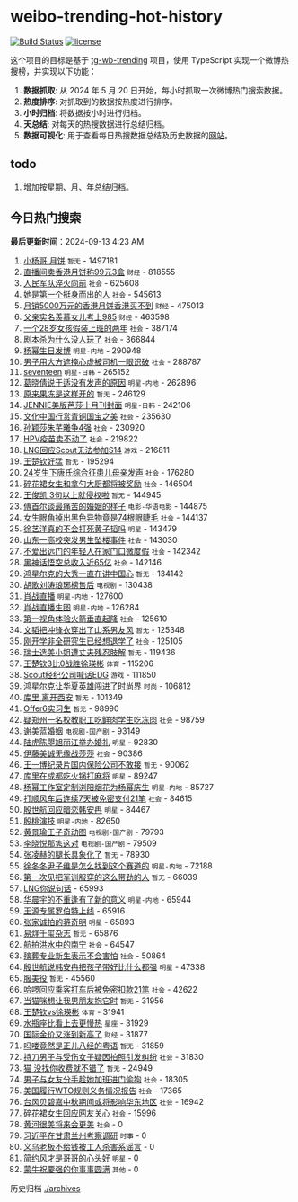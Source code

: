 # weibo-trending-hot-history

[![Build Status](https://github.com/lxw15337674/weibo-trending-hot-history/actions/workflows/nodejs.yml/badge.svg)](https://github.com/lxw15337674/weibo-trending-hot-history/actions)
[![license](https://img.shields.io/github/license/lxw15337674/weibo-trending-hot-history)](https://github.com/lxw15337674/weibo-trending-hot-history/blob/master/LICENSE)


这个项目的目标是基于 [tg-wb-trending](https://github.com/xiadd/tg-wb-trending) 项目，使用 TypeScript 实现一个微博热搜榜，并实现以下功能：

1. **数据抓取**: 从 2024 年 5 月 20 日开始，每小时抓取一次微博热门搜索数据。
2. **热度排序**: 对抓取到的数据按热度进行排序。
3. **小时归档**: 将数据按小时进行归档。
4. **天总结**: 对每天的热搜数据进行总结归档。
5. **数据可视化**: 用于查看每日热搜数据总结及历史数据的[网站](https://weibo-trending-hot-history.vercel.app/)。

## todo

1. 增加按星期、月、年总结归档。



## 今日热门搜索












































































































































































































































































































































































































































































































































































































































































































































































































































































































































































































































































































































































































































































































































































































































































































































































































































































































































































































































































































































































































































































































































































































































































































































































































































































































































































































































































































<!-- BEGIN -->

**最后更新时间**：2024-09-13 4:23 AM
1. [小杨哥 月饼](https://m.weibo.cn/search?containerid=100103type%3D1%26t%3D10%26q%3D%E5%B0%8F%E6%9D%A8%E5%93%A5+%E6%9C%88%E9%A5%BC&stream_entry_id=31&isnewpage=1&extparam=seat%3D1%26filter_type%3Drealtimehot%26c_type%3D31%26q%3D%25E5%25B0%258F%25E6%259D%25A8%25E5%2593%25A5%2520%25E6%259C%2588%25E9%25A5%25BC%26cate%3D5001%26lcate%3D5001%26stream_entry_id%3D31%26flag%3D1%26realpos%3D1%26band_rank%3D1%26pos%3D0%26dgr%3D0%26display_time%3D1726158534%26pre_seqid%3D17261585348330123597506) `暂无` - 1497181
2. [直播间卖香港月饼称99元3盒](https://m.weibo.cn/search?containerid=100103type%3D1%26t%3D10%26q%3D%23%E7%9B%B4%E6%92%AD%E9%97%B4%E5%8D%96%E9%A6%99%E6%B8%AF%E6%9C%88%E9%A5%BC%E7%A7%B099%E5%85%833%E7%9B%92%23&stream_entry_id=31&isnewpage=1&extparam=seat%3D1%26filter_type%3Drealtimehot%26c_type%3D31%26q%3D%2523%25E7%259B%25B4%25E6%2592%25AD%25E9%2597%25B4%25E5%258D%2596%25E9%25A6%2599%25E6%25B8%25AF%25E6%259C%2588%25E9%25A5%25BC%25E7%25A7%25B099%25E5%2585%25833%25E7%259B%2592%2523%26cate%3D5001%26lcate%3D5001%26stream_entry_id%3D31%26flag%3D2%26realpos%3D2%26band_rank%3D2%26pos%3D1%26dgr%3D0%26display_time%3D1726158534%26pre_seqid%3D17261585348330123597506) `财经` - 818555
3. [人民军队淬火向前](https://m.weibo.cn/search?containerid=100103type%3D1%26t%3D10%26q%3D%23%E4%BA%BA%E6%B0%91%E5%86%9B%E9%98%9F%E6%B7%AC%E7%81%AB%E5%90%91%E5%89%8D%23&stream_entry_id=31&isnewpage=1&extparam=seat%3D1%26filter_type%3Drealtimehot%26c_type%3D31%26q%3D%2523%25E4%25BA%25BA%25E6%25B0%2591%25E5%2586%259B%25E9%2598%259F%25E6%25B7%25AC%25E7%2581%25AB%25E5%2590%2591%25E5%2589%258D%2523%26cate%3D5001%26lcate%3D5001%26stream_entry_id%3D31%26flag%3D0%26realpos%3D3%26band_rank%3D3%26pos%3D2%26dgr%3D0%26display_time%3D1726158534%26pre_seqid%3D17261585348330123597506) `社会` - 625608
4. [她是第一个挺身而出的人](https://m.weibo.cn/search?containerid=100103type%3D1%26t%3D10%26q%3D%23%E5%A5%B9%E6%98%AF%E7%AC%AC%E4%B8%80%E4%B8%AA%E6%8C%BA%E8%BA%AB%E8%80%8C%E5%87%BA%E7%9A%84%E4%BA%BA%23&stream_entry_id=31&isnewpage=1&extparam=seat%3D1%26filter_type%3Drealtimehot%26c_type%3D31%26q%3D%2523%25E5%25A5%25B9%25E6%2598%25AF%25E7%25AC%25AC%25E4%25B8%2580%25E4%25B8%25AA%25E6%258C%25BA%25E8%25BA%25AB%25E8%2580%258C%25E5%2587%25BA%25E7%259A%2584%25E4%25BA%25BA%2523%26cate%3D5001%26lcate%3D5001%26stream_entry_id%3D31%26flag%3D32768%26realpos%3D4%26band_rank%3D4%26pos%3D3%26dgr%3D0%26display_time%3D1726158534%26pre_seqid%3D17261585348330123597506) `社会` - 545613
5. [月销5000万元的香港月饼香港买不到](https://m.weibo.cn/search?containerid=100103type%3D1%26t%3D10%26q%3D%23%E6%9C%88%E9%94%805000%E4%B8%87%E5%85%83%E7%9A%84%E9%A6%99%E6%B8%AF%E6%9C%88%E9%A5%BC%E9%A6%99%E6%B8%AF%E4%B9%B0%E4%B8%8D%E5%88%B0%23&stream_entry_id=31&isnewpage=1&extparam=seat%3D1%26filter_type%3Drealtimehot%26c_type%3D31%26q%3D%2523%25E6%259C%2588%25E9%2594%25805000%25E4%25B8%2587%25E5%2585%2583%25E7%259A%2584%25E9%25A6%2599%25E6%25B8%25AF%25E6%259C%2588%25E9%25A5%25BC%25E9%25A6%2599%25E6%25B8%25AF%25E4%25B9%25B0%25E4%25B8%258D%25E5%2588%25B0%2523%26cate%3D5001%26lcate%3D5001%26stream_entry_id%3D31%26flag%3D0%26realpos%3D5%26band_rank%3D5%26pos%3D4%26dgr%3D0%26display_time%3D1726158534%26pre_seqid%3D17261585348330123597506) `财经` - 475013
6. [父亲实名羡慕女儿考上985](https://m.weibo.cn/search?containerid=100103type%3D1%26t%3D10%26q%3D%23%E7%88%B6%E4%BA%B2%E5%AE%9E%E5%90%8D%E7%BE%A1%E6%85%95%E5%A5%B3%E5%84%BF%E8%80%83%E4%B8%8A985%23&stream_entry_id=31&isnewpage=1&extparam=seat%3D1%26filter_type%3Drealtimehot%26c_type%3D31%26q%3D%2523%25E7%2588%25B6%25E4%25BA%25B2%25E5%25AE%259E%25E5%2590%258D%25E7%25BE%25A1%25E6%2585%2595%25E5%25A5%25B3%25E5%2584%25BF%25E8%2580%2583%25E4%25B8%258A985%2523%26cate%3D5001%26lcate%3D5001%26stream_entry_id%3D31%26flag%3D1%26realpos%3D6%26band_rank%3D6%26pos%3D5%26dgr%3D0%26display_time%3D1726158534%26pre_seqid%3D17261585348330123597506) `财经` - 463598
7. [一个28岁女孩假装上班的两年](https://m.weibo.cn/search?containerid=100103type%3D1%26t%3D10%26q%3D%23%E4%B8%80%E4%B8%AA28%E5%B2%81%E5%A5%B3%E5%AD%A9%E5%81%87%E8%A3%85%E4%B8%8A%E7%8F%AD%E7%9A%84%E4%B8%A4%E5%B9%B4%23&stream_entry_id=31&isnewpage=1&extparam=seat%3D1%26filter_type%3Drealtimehot%26c_type%3D31%26q%3D%2523%25E4%25B8%2580%25E4%25B8%25AA28%25E5%25B2%2581%25E5%25A5%25B3%25E5%25AD%25A9%25E5%2581%2587%25E8%25A3%2585%25E4%25B8%258A%25E7%258F%25AD%25E7%259A%2584%25E4%25B8%25A4%25E5%25B9%25B4%2523%26cate%3D5001%26lcate%3D5001%26stream_entry_id%3D31%26flag%3D0%26realpos%3D7%26band_rank%3D7%26pos%3D6%26dgr%3D0%26display_time%3D1726158534%26pre_seqid%3D17261585348330123597506) `社会` - 387174
8. [剧本杀为什么没人玩了](https://m.weibo.cn/search?containerid=100103type%3D1%26t%3D10%26q%3D%23%E5%89%A7%E6%9C%AC%E6%9D%80%E4%B8%BA%E4%BB%80%E4%B9%88%E6%B2%A1%E4%BA%BA%E7%8E%A9%E4%BA%86%23&stream_entry_id=31&isnewpage=1&extparam=seat%3D1%26filter_type%3Drealtimehot%26c_type%3D31%26q%3D%2523%25E5%2589%25A7%25E6%259C%25AC%25E6%259D%2580%25E4%25B8%25BA%25E4%25BB%2580%25E4%25B9%2588%25E6%25B2%25A1%25E4%25BA%25BA%25E7%258E%25A9%25E4%25BA%2586%2523%26cate%3D5001%26lcate%3D5001%26stream_entry_id%3D31%26flag%3D0%26realpos%3D8%26band_rank%3D8%26pos%3D7%26dgr%3D0%26display_time%3D1726158534%26pre_seqid%3D17261585348330123597506) `社会` - 366844
9. [杨幂生日发博](https://m.weibo.cn/search?containerid=100103type%3D1%26t%3D10%26q%3D%23%E6%9D%A8%E5%B9%82%E7%94%9F%E6%97%A5%E5%8F%91%E5%8D%9A%23&stream_entry_id=31&isnewpage=1&extparam=seat%3D1%26filter_type%3Drealtimehot%26c_type%3D31%26q%3D%2523%25E6%259D%25A8%25E5%25B9%2582%25E7%2594%259F%25E6%2597%25A5%25E5%258F%2591%25E5%258D%259A%2523%26cate%3D5001%26lcate%3D5001%26stream_entry_id%3D31%26flag%3D0%26realpos%3D9%26band_rank%3D9%26pos%3D8%26dgr%3D0%26display_time%3D1726158534%26pre_seqid%3D17261585348330123597506) `明星-内地` - 290948
10. [男子用大方遮掩心虚被司机一眼识破](https://m.weibo.cn/search?containerid=100103type%3D1%26t%3D10%26q%3D%23%E7%94%B7%E5%AD%90%E7%94%A8%E5%A4%A7%E6%96%B9%E9%81%AE%E6%8E%A9%E5%BF%83%E8%99%9A%E8%A2%AB%E5%8F%B8%E6%9C%BA%E4%B8%80%E7%9C%BC%E8%AF%86%E7%A0%B4%23&stream_entry_id=31&isnewpage=1&extparam=seat%3D1%26cate%3D5001%26band_rank%3D2%26stream_entry_id%3D31%26lcate%3D5001%26realpos%3D2%26pos%3D1%26q%3D%2523%25E7%2594%25B7%25E5%25AD%2590%25E7%2594%25A8%25E5%25A4%25A7%25E6%2596%25B9%25E9%2581%25AE%25E6%258E%25A9%25E5%25BF%2583%25E8%2599%259A%25E8%25A2%25AB%25E5%258F%25B8%25E6%259C%25BA%25E4%25B8%2580%25E7%259C%25BC%25E8%25AF%2586%25E7%25A0%25B4%2523%26filter_type%3Drealtimehot%26dgr%3D0%26flag%3D1%26c_type%3D31%26display_time%3D1726161617%26pre_seqid%3D172616161755391236224157) `社会` - 288787
11. [seventeen](https://m.weibo.cn/search?containerid=100103type%3D1%26t%3D10%26q%3Dseventeen&stream_entry_id=31&isnewpage=1&extparam=seat%3D1%26filter_type%3Drealtimehot%26c_type%3D31%26q%3Dseventeen%26cate%3D5001%26lcate%3D5001%26stream_entry_id%3D31%26flag%3D1%26realpos%3D10%26band_rank%3D10%26pos%3D9%26dgr%3D0%26display_time%3D1726158534%26pre_seqid%3D17261585348330123597506) `明星-日韩` - 265152
12. [葛晓倩说于适没有发声的原因](https://m.weibo.cn/search?containerid=100103type%3D1%26t%3D10%26q%3D%23%E8%91%9B%E6%99%93%E5%80%A9%E8%AF%B4%E4%BA%8E%E9%80%82%E6%B2%A1%E6%9C%89%E5%8F%91%E5%A3%B0%E7%9A%84%E5%8E%9F%E5%9B%A0%23&stream_entry_id=31&isnewpage=1&extparam=seat%3D1%26filter_type%3Drealtimehot%26c_type%3D31%26q%3D%2523%25E8%2591%259B%25E6%2599%2593%25E5%2580%25A9%25E8%25AF%25B4%25E4%25BA%258E%25E9%2580%2582%25E6%25B2%25A1%25E6%259C%2589%25E5%258F%2591%25E5%25A3%25B0%25E7%259A%2584%25E5%258E%259F%25E5%259B%25A0%2523%26cate%3D5001%26lcate%3D5001%26stream_entry_id%3D31%26flag%3D0%26realpos%3D11%26band_rank%3D11%26pos%3D10%26dgr%3D0%26display_time%3D1726158534%26pre_seqid%3D17261585348330123597506) `明星-内地` - 262896
13. [原来果冻是这样开的](https://m.weibo.cn/search?containerid=100103type%3D1%26t%3D10%26q%3D%E5%8E%9F%E6%9D%A5%E6%9E%9C%E5%86%BB%E6%98%AF%E8%BF%99%E6%A0%B7%E5%BC%80%E7%9A%84&stream_entry_id=31&isnewpage=1&extparam=seat%3D1%26filter_type%3Drealtimehot%26c_type%3D31%26q%3D%25E5%258E%259F%25E6%259D%25A5%25E6%259E%259C%25E5%2586%25BB%25E6%2598%25AF%25E8%25BF%2599%25E6%25A0%25B7%25E5%25BC%2580%25E7%259A%2584%26cate%3D5001%26lcate%3D5001%26stream_entry_id%3D31%26flag%3D1%26realpos%3D12%26band_rank%3D12%26pos%3D11%26dgr%3D0%26display_time%3D1726158534%26pre_seqid%3D17261585348330123597506) `暂无` - 246129
14. [JENNIE美版芭莎十月刊封面](https://m.weibo.cn/search?containerid=100103type%3D1%26t%3D10%26q%3D%23JENNIE%E7%BE%8E%E7%89%88%E8%8A%AD%E8%8E%8E%E5%8D%81%E6%9C%88%E5%88%8A%E5%B0%81%E9%9D%A2%23&stream_entry_id=31&isnewpage=1&extparam=seat%3D1%26filter_type%3Drealtimehot%26c_type%3D31%26q%3D%2523JENNIE%25E7%25BE%258E%25E7%2589%2588%25E8%258A%25AD%25E8%258E%258E%25E5%258D%2581%25E6%259C%2588%25E5%2588%258A%25E5%25B0%2581%25E9%259D%25A2%2523%26cate%3D5001%26lcate%3D5001%26stream_entry_id%3D31%26flag%3D1%26realpos%3D13%26band_rank%3D13%26pos%3D12%26dgr%3D0%26display_time%3D1726158534%26pre_seqid%3D17261585348330123597506) `明星-日韩` - 242106
15. [文化中国行赏青铜国宝之美](https://m.weibo.cn/search?containerid=100103type%3D1%26t%3D10%26q%3D%23%E6%96%87%E5%8C%96%E4%B8%AD%E5%9B%BD%E8%A1%8C%E8%B5%8F%E9%9D%92%E9%93%9C%E5%9B%BD%E5%AE%9D%E4%B9%8B%E7%BE%8E%23&stream_entry_id=31&isnewpage=1&extparam=seat%3D1%26cate%3D5001%26band_rank%3D3%26stream_entry_id%3D31%26lcate%3D5001%26realpos%3D3%26pos%3D2%26q%3D%2523%25E6%2596%2587%25E5%258C%2596%25E4%25B8%25AD%25E5%259B%25BD%25E8%25A1%258C%25E8%25B5%258F%25E9%259D%2592%25E9%2593%259C%25E5%259B%25BD%25E5%25AE%259D%25E4%25B9%258B%25E7%25BE%258E%2523%26filter_type%3Drealtimehot%26dgr%3D0%26flag%3D0%26c_type%3D31%26display_time%3D1726161617%26pre_seqid%3D172616161755391236224157) `社会` - 235630
16. [孙颖莎朱芊曦争4强](https://m.weibo.cn/search?containerid=100103type%3D1%26t%3D10%26q%3D%23%E5%AD%99%E9%A2%96%E8%8E%8E%E6%9C%B1%E8%8A%8A%E6%9B%A6%E4%BA%894%E5%BC%BA%23&stream_entry_id=31&isnewpage=1&extparam=seat%3D1%26filter_type%3Drealtimehot%26c_type%3D31%26q%3D%2523%25E5%25AD%2599%25E9%25A2%2596%25E8%258E%258E%25E6%259C%25B1%25E8%258A%258A%25E6%259B%25A6%25E4%25BA%25894%25E5%25BC%25BA%2523%26cate%3D5001%26lcate%3D5001%26stream_entry_id%3D31%26flag%3D32768%26realpos%3D14%26band_rank%3D14%26pos%3D13%26dgr%3D0%26display_time%3D1726158534%26pre_seqid%3D17261585348330123597506) `社会` - 230920
17. [HPV疫苗卖不动了](https://m.weibo.cn/search?containerid=100103type%3D1%26t%3D10%26q%3D%23HPV%E7%96%AB%E8%8B%97%E5%8D%96%E4%B8%8D%E5%8A%A8%E4%BA%86%23&stream_entry_id=31&isnewpage=1&extparam=seat%3D1%26filter_type%3Drealtimehot%26c_type%3D31%26q%3D%2523HPV%25E7%2596%25AB%25E8%258B%2597%25E5%258D%2596%25E4%25B8%258D%25E5%258A%25A8%25E4%25BA%2586%2523%26cate%3D5001%26lcate%3D5001%26stream_entry_id%3D31%26flag%3D0%26realpos%3D15%26band_rank%3D15%26pos%3D14%26dgr%3D0%26display_time%3D1726158534%26pre_seqid%3D17261585348330123597506) `社会` - 219822
18. [LNG回应Scout无法参加S14](https://m.weibo.cn/search?containerid=100103type%3D1%26t%3D10%26q%3D%23LNG%E5%9B%9E%E5%BA%94Scout%E6%97%A0%E6%B3%95%E5%8F%82%E5%8A%A0S14%23&stream_entry_id=31&isnewpage=1&extparam=seat%3D1%26filter_type%3Drealtimehot%26c_type%3D31%26q%3D%2523LNG%25E5%259B%259E%25E5%25BA%2594Scout%25E6%2597%25A0%25E6%25B3%2595%25E5%258F%2582%25E5%258A%25A0S14%2523%26cate%3D5001%26lcate%3D5001%26stream_entry_id%3D31%26flag%3D0%26realpos%3D16%26band_rank%3D16%26pos%3D15%26dgr%3D0%26display_time%3D1726158534%26pre_seqid%3D17261585348330123597506) `游戏` - 216811
19. [王楚钦好猛](https://m.weibo.cn/search?containerid=100103type%3D1%26t%3D10%26q%3D%E7%8E%8B%E6%A5%9A%E9%92%A6%E5%A5%BD%E7%8C%9B&stream_entry_id=31&isnewpage=1&extparam=seat%3D1%26filter_type%3Drealtimehot%26c_type%3D31%26q%3D%25E7%258E%258B%25E6%25A5%259A%25E9%2592%25A6%25E5%25A5%25BD%25E7%258C%259B%26cate%3D5001%26lcate%3D5001%26stream_entry_id%3D31%26flag%3D0%26realpos%3D17%26band_rank%3D17%26pos%3D16%26dgr%3D0%26display_time%3D1726158534%26pre_seqid%3D17261585348330123597506) `暂无` - 195294
20. [24岁生下唐氏综合征患儿母亲发声](https://m.weibo.cn/search?containerid=100103type%3D1%26t%3D10%26q%3D%2324%E5%B2%81%E7%94%9F%E4%B8%8B%E5%94%90%E6%B0%8F%E7%BB%BC%E5%90%88%E5%BE%81%E6%82%A3%E5%84%BF%E6%AF%8D%E4%BA%B2%E5%8F%91%E5%A3%B0%23&stream_entry_id=31&isnewpage=1&extparam=seat%3D1%26filter_type%3Drealtimehot%26c_type%3D31%26q%3D%252324%25E5%25B2%2581%25E7%2594%259F%25E4%25B8%258B%25E5%2594%2590%25E6%25B0%258F%25E7%25BB%25BC%25E5%2590%2588%25E5%25BE%2581%25E6%2582%25A3%25E5%2584%25BF%25E6%25AF%258D%25E4%25BA%25B2%25E5%258F%2591%25E5%25A3%25B0%2523%26cate%3D5001%26lcate%3D5001%26stream_entry_id%3D31%26flag%3D0%26realpos%3D18%26band_rank%3D18%26pos%3D17%26dgr%3D0%26display_time%3D1726158534%26pre_seqid%3D17261585348330123597506) `社会` - 176280
21. [碎花裙女生和拿勺大厨都将被奖励](https://m.weibo.cn/search?containerid=100103type%3D1%26t%3D10%26q%3D%23%E7%A2%8E%E8%8A%B1%E8%A3%99%E5%A5%B3%E7%94%9F%E5%92%8C%E6%8B%BF%E5%8B%BA%E5%A4%A7%E5%8E%A8%E9%83%BD%E5%B0%86%E8%A2%AB%E5%A5%96%E5%8A%B1%23&stream_entry_id=31&isnewpage=1&extparam=seat%3D1%26cate%3D5001%26band_rank%3D10%26stream_entry_id%3D31%26lcate%3D5001%26realpos%3D10%26pos%3D10%26q%3D%2523%25E7%25A2%258E%25E8%258A%25B1%25E8%25A3%2599%25E5%25A5%25B3%25E7%2594%259F%25E5%2592%258C%25E6%258B%25BF%25E5%258B%25BA%25E5%25A4%25A7%25E5%258E%25A8%25E9%2583%25BD%25E5%25B0%2586%25E8%25A2%25AB%25E5%25A5%2596%25E5%258A%25B1%2523%26filter_type%3Drealtimehot%26dgr%3D0%26flag%3D32768%26c_type%3D31%26display_time%3D1726161617%26pre_seqid%3D172616161755391236224157) `社会` - 146504
22. [王俊凯 3句以上就侵权啦](https://m.weibo.cn/search?containerid=100103type%3D1%26t%3D10%26q%3D%E7%8E%8B%E4%BF%8A%E5%87%AF+3%E5%8F%A5%E4%BB%A5%E4%B8%8A%E5%B0%B1%E4%BE%B5%E6%9D%83%E5%95%A6&stream_entry_id=31&isnewpage=1&extparam=seat%3D1%26filter_type%3Drealtimehot%26c_type%3D31%26q%3D%25E7%258E%258B%25E4%25BF%258A%25E5%2587%25AF%25203%25E5%258F%25A5%25E4%25BB%25A5%25E4%25B8%258A%25E5%25B0%25B1%25E4%25BE%25B5%25E6%259D%2583%25E5%2595%25A6%26cate%3D5001%26lcate%3D5001%26stream_entry_id%3D31%26flag%3D0%26realpos%3D19%26band_rank%3D19%26pos%3D18%26dgr%3D0%26display_time%3D1726158534%26pre_seqid%3D17261585348330123597506) `暂无` - 144945
23. [傅首尔谈最痛苦的婚姻的样子](https://m.weibo.cn/search?containerid=100103type%3D1%26t%3D10%26q%3D%E5%82%85%E9%A6%96%E5%B0%94%E8%B0%88%E6%9C%80%E7%97%9B%E8%8B%A6%E7%9A%84%E5%A9%9A%E5%A7%BB%E7%9A%84%E6%A0%B7%E5%AD%90&stream_entry_id=31&isnewpage=1&extparam=seat%3D1%26filter_type%3Drealtimehot%26c_type%3D31%26q%3D%25E5%2582%2585%25E9%25A6%2596%25E5%25B0%2594%25E8%25B0%2588%25E6%259C%2580%25E7%2597%259B%25E8%258B%25A6%25E7%259A%2584%25E5%25A9%259A%25E5%25A7%25BB%25E7%259A%2584%25E6%25A0%25B7%25E5%25AD%2590%26cate%3D5001%26lcate%3D5001%26stream_entry_id%3D31%26flag%3D0%26realpos%3D20%26band_rank%3D20%26pos%3D19%26dgr%3D0%26display_time%3D1726158534%26pre_seqid%3D17261585348330123597506) `电影-华语电影` - 144875
24. [女生眼角掉出黑色异物竟是74根眼睫毛](https://m.weibo.cn/search?containerid=100103type%3D1%26t%3D10%26q%3D%23%E5%A5%B3%E7%94%9F%E7%9C%BC%E8%A7%92%E6%8E%89%E5%87%BA%E9%BB%91%E8%89%B2%E5%BC%82%E7%89%A9%E7%AB%9F%E6%98%AF74%E6%A0%B9%E7%9C%BC%E7%9D%AB%E6%AF%9B%23&stream_entry_id=31&isnewpage=1&extparam=seat%3D1%26filter_type%3Drealtimehot%26c_type%3D31%26q%3D%2523%25E5%25A5%25B3%25E7%2594%259F%25E7%259C%25BC%25E8%25A7%2592%25E6%258E%2589%25E5%2587%25BA%25E9%25BB%2591%25E8%2589%25B2%25E5%25BC%2582%25E7%2589%25A9%25E7%25AB%259F%25E6%2598%25AF74%25E6%25A0%25B9%25E7%259C%25BC%25E7%259D%25AB%25E6%25AF%259B%2523%26cate%3D5001%26lcate%3D5001%26stream_entry_id%3D31%26flag%3D0%26realpos%3D21%26band_rank%3D21%26pos%3D20%26dgr%3D0%26display_time%3D1726158534%26pre_seqid%3D17261585348330123597506) `社会` - 144137
25. [徐艺洋真的不会打死黄子韬吗](https://m.weibo.cn/search?containerid=100103type%3D1%26t%3D10%26q%3D%23%E5%BE%90%E8%89%BA%E6%B4%8B%E7%9C%9F%E7%9A%84%E4%B8%8D%E4%BC%9A%E6%89%93%E6%AD%BB%E9%BB%84%E5%AD%90%E9%9F%AC%E5%90%97%23&stream_entry_id=31&isnewpage=1&extparam=seat%3D1%26filter_type%3Drealtimehot%26c_type%3D31%26q%3D%2523%25E5%25BE%2590%25E8%2589%25BA%25E6%25B4%258B%25E7%259C%259F%25E7%259A%2584%25E4%25B8%258D%25E4%25BC%259A%25E6%2589%2593%25E6%25AD%25BB%25E9%25BB%2584%25E5%25AD%2590%25E9%259F%25AC%25E5%2590%2597%2523%26cate%3D5001%26lcate%3D5001%26stream_entry_id%3D31%26flag%3D2%26realpos%3D22%26band_rank%3D22%26pos%3D21%26dgr%3D0%26display_time%3D1726158534%26pre_seqid%3D17261585348330123597506) `明星` - 143479
26. [山东一高校突发男生坠楼事件](https://m.weibo.cn/search?containerid=100103type%3D1%26t%3D10%26q%3D%23%E5%B1%B1%E4%B8%9C%E4%B8%80%E9%AB%98%E6%A0%A1%E7%AA%81%E5%8F%91%E7%94%B7%E7%94%9F%E5%9D%A0%E6%A5%BC%E4%BA%8B%E4%BB%B6%23&stream_entry_id=31&isnewpage=1&extparam=seat%3D1%26filter_type%3Drealtimehot%26c_type%3D31%26q%3D%2523%25E5%25B1%25B1%25E4%25B8%259C%25E4%25B8%2580%25E9%25AB%2598%25E6%25A0%25A1%25E7%25AA%2581%25E5%258F%2591%25E7%2594%25B7%25E7%2594%259F%25E5%259D%25A0%25E6%25A5%25BC%25E4%25BA%258B%25E4%25BB%25B6%2523%26cate%3D5001%26lcate%3D5001%26stream_entry_id%3D31%26flag%3D0%26realpos%3D23%26band_rank%3D23%26pos%3D22%26dgr%3D0%26display_time%3D1726158534%26pre_seqid%3D17261585348330123597506) `社会` - 143030
27. [不爱出远门的年轻人在家门口微度假](https://m.weibo.cn/search?containerid=100103type%3D1%26t%3D10%26q%3D%23%E4%B8%8D%E7%88%B1%E5%87%BA%E8%BF%9C%E9%97%A8%E7%9A%84%E5%B9%B4%E8%BD%BB%E4%BA%BA%E5%9C%A8%E5%AE%B6%E9%97%A8%E5%8F%A3%E5%BE%AE%E5%BA%A6%E5%81%87%23&stream_entry_id=31&isnewpage=1&extparam=seat%3D1%26filter_type%3Drealtimehot%26c_type%3D31%26q%3D%2523%25E4%25B8%258D%25E7%2588%25B1%25E5%2587%25BA%25E8%25BF%259C%25E9%2597%25A8%25E7%259A%2584%25E5%25B9%25B4%25E8%25BD%25BB%25E4%25BA%25BA%25E5%259C%25A8%25E5%25AE%25B6%25E9%2597%25A8%25E5%258F%25A3%25E5%25BE%25AE%25E5%25BA%25A6%25E5%2581%2587%2523%26cate%3D5001%26lcate%3D5001%26stream_entry_id%3D31%26flag%3D1%26realpos%3D24%26band_rank%3D24%26pos%3D23%26dgr%3D0%26display_time%3D1726158534%26pre_seqid%3D17261585348330123597506) `社会` - 142342
28. [黑神话悟空总收入近65亿](https://m.weibo.cn/search?containerid=100103type%3D1%26t%3D10%26q%3D%23%E9%BB%91%E7%A5%9E%E8%AF%9D%E6%82%9F%E7%A9%BA%E6%80%BB%E6%94%B6%E5%85%A5%E8%BF%9165%E4%BA%BF%23&stream_entry_id=31&isnewpage=1&extparam=seat%3D1%26filter_type%3Drealtimehot%26c_type%3D31%26q%3D%2523%25E9%25BB%2591%25E7%25A5%259E%25E8%25AF%259D%25E6%2582%259F%25E7%25A9%25BA%25E6%2580%25BB%25E6%2594%25B6%25E5%2585%25A5%25E8%25BF%259165%25E4%25BA%25BF%2523%26cate%3D5001%26lcate%3D5001%26stream_entry_id%3D31%26flag%3D0%26realpos%3D25%26band_rank%3D25%26pos%3D24%26dgr%3D0%26display_time%3D1726158534%26pre_seqid%3D17261585348330123597506) `社会` - 142146
29. [鸿星尔克的大秀一直在讲中国心](https://m.weibo.cn/search?containerid=100103type%3D1%26t%3D10%26q%3D%E9%B8%BF%E6%98%9F%E5%B0%94%E5%85%8B%E7%9A%84%E5%A4%A7%E7%A7%80%E4%B8%80%E7%9B%B4%E5%9C%A8%E8%AE%B2%E4%B8%AD%E5%9B%BD%E5%BF%83&stream_entry_id=31&isnewpage=1&extparam=seat%3D1%26lcate%3D5001%26c_type%3D31%26q%3D%25E9%25B8%25BF%25E6%2598%259F%25E5%25B0%2594%25E5%2585%258B%25E7%259A%2584%25E5%25A4%25A7%25E7%25A7%2580%25E4%25B8%2580%25E7%259B%25B4%25E5%259C%25A8%25E8%25AE%25B2%25E4%25B8%25AD%25E5%259B%25BD%25E5%25BF%2583%26cate%3D5001%26adid%3D255007%26filter_type%3Drealtimehot%26stream_entry_id%3D31%26flag%3D0%26realpos%3D26%26band_rank%3D26%26pos%3D25%26dgr%3D0%26display_time%3D1726158534%26pre_seqid%3D17261585348330123597506) `暂无` - 134142
30. [胡歌刘涛琅琊榜售后](https://m.weibo.cn/search?containerid=100103type%3D1%26t%3D10%26q%3D%23%E8%83%A1%E6%AD%8C%E5%88%98%E6%B6%9B%E7%90%85%E7%90%8A%E6%A6%9C%E5%94%AE%E5%90%8E%23&stream_entry_id=31&isnewpage=1&extparam=seat%3D1%26filter_type%3Drealtimehot%26c_type%3D31%26q%3D%2523%25E8%2583%25A1%25E6%25AD%258C%25E5%2588%2598%25E6%25B6%259B%25E7%2590%2585%25E7%2590%258A%25E6%25A6%259C%25E5%2594%25AE%25E5%2590%258E%2523%26cate%3D5001%26lcate%3D5001%26stream_entry_id%3D31%26flag%3D0%26realpos%3D27%26band_rank%3D27%26pos%3D26%26dgr%3D0%26display_time%3D1726158534%26pre_seqid%3D17261585348330123597506) `电视剧` - 130438
31. [肖战直播](https://m.weibo.cn/search?containerid=100103type%3D1%26t%3D10%26q%3D%E8%82%96%E6%88%98%E7%9B%B4%E6%92%AD&stream_entry_id=31&isnewpage=1&extparam=seat%3D1%26filter_type%3Drealtimehot%26c_type%3D31%26q%3D%25E8%2582%2596%25E6%2588%2598%25E7%259B%25B4%25E6%2592%25AD%26cate%3D5001%26lcate%3D5001%26stream_entry_id%3D31%26flag%3D0%26realpos%3D28%26band_rank%3D28%26pos%3D27%26dgr%3D0%26display_time%3D1726158534%26pre_seqid%3D17261585348330123597506) `明星-内地` - 127600
32. [肖战直播生图](https://m.weibo.cn/search?containerid=100103type%3D1%26t%3D10%26q%3D%E8%82%96%E6%88%98%E7%9B%B4%E6%92%AD%E7%94%9F%E5%9B%BE&stream_entry_id=31&isnewpage=1&extparam=seat%3D1%26filter_type%3Drealtimehot%26c_type%3D31%26q%3D%25E8%2582%2596%25E6%2588%2598%25E7%259B%25B4%25E6%2592%25AD%25E7%2594%259F%25E5%259B%25BE%26cate%3D5001%26lcate%3D5001%26stream_entry_id%3D31%26flag%3D1%26realpos%3D29%26band_rank%3D29%26pos%3D28%26dgr%3D0%26display_time%3D1726158534%26pre_seqid%3D17261585348330123597506) `明星-内地` - 126284
33. [第一视角体验火箭垂直起降](https://m.weibo.cn/search?containerid=100103type%3D1%26t%3D10%26q%3D%23%E7%AC%AC%E4%B8%80%E8%A7%86%E8%A7%92%E4%BD%93%E9%AA%8C%E7%81%AB%E7%AE%AD%E5%9E%82%E7%9B%B4%E8%B5%B7%E9%99%8D%23&stream_entry_id=31&isnewpage=1&extparam=seat%3D1%26filter_type%3Drealtimehot%26c_type%3D31%26q%3D%2523%25E7%25AC%25AC%25E4%25B8%2580%25E8%25A7%2586%25E8%25A7%2592%25E4%25BD%2593%25E9%25AA%258C%25E7%2581%25AB%25E7%25AE%25AD%25E5%259E%2582%25E7%259B%25B4%25E8%25B5%25B7%25E9%2599%258D%2523%26cate%3D5001%26lcate%3D5001%26stream_entry_id%3D31%26flag%3D0%26realpos%3D30%26band_rank%3D30%26pos%3D29%26dgr%3D0%26display_time%3D1726158534%26pre_seqid%3D17261585348330123597506) `社会` - 125610
34. [文韬把冲锋衣穿出了山系男友风](https://m.weibo.cn/search?containerid=100103type%3D1%26t%3D10%26q%3D%E6%96%87%E9%9F%AC%E6%8A%8A%E5%86%B2%E9%94%8B%E8%A1%A3%E7%A9%BF%E5%87%BA%E4%BA%86%E5%B1%B1%E7%B3%BB%E7%94%B7%E5%8F%8B%E9%A3%8E&stream_entry_id=31&isnewpage=1&extparam=seat%3D1%26lcate%3D5001%26c_type%3D31%26q%3D%25E6%2596%2587%25E9%259F%25AC%25E6%258A%258A%25E5%2586%25B2%25E9%2594%258B%25E8%25A1%25A3%25E7%25A9%25BF%25E5%2587%25BA%25E4%25BA%2586%25E5%25B1%25B1%25E7%25B3%25BB%25E7%2594%25B7%25E5%258F%258B%25E9%25A3%258E%26cate%3D5001%26adid%3D255006%26filter_type%3Drealtimehot%26stream_entry_id%3D31%26flag%3D0%26realpos%3D31%26band_rank%3D31%26pos%3D30%26dgr%3D0%26display_time%3D1726158534%26pre_seqid%3D17261585348330123597506) `暂无` - 125348
35. [刚开学非全研究生已经想退学了](https://m.weibo.cn/search?containerid=100103type%3D1%26t%3D10%26q%3D%23%E5%88%9A%E5%BC%80%E5%AD%A6%E9%9D%9E%E5%85%A8%E7%A0%94%E7%A9%B6%E7%94%9F%E5%B7%B2%E7%BB%8F%E6%83%B3%E9%80%80%E5%AD%A6%E4%BA%86%23&stream_entry_id=31&isnewpage=1&extparam=seat%3D1%26filter_type%3Drealtimehot%26c_type%3D31%26q%3D%2523%25E5%2588%259A%25E5%25BC%2580%25E5%25AD%25A6%25E9%259D%259E%25E5%2585%25A8%25E7%25A0%2594%25E7%25A9%25B6%25E7%2594%259F%25E5%25B7%25B2%25E7%25BB%258F%25E6%2583%25B3%25E9%2580%2580%25E5%25AD%25A6%25E4%25BA%2586%2523%26cate%3D5001%26lcate%3D5001%26stream_entry_id%3D31%26flag%3D0%26realpos%3D32%26band_rank%3D32%26pos%3D31%26dgr%3D0%26display_time%3D1726158534%26pre_seqid%3D17261585348330123597506) `社会` - 125105
36. [瑞士选美小姐遭丈夫残忍肢解](https://m.weibo.cn/search?containerid=100103type%3D1%26t%3D10%26q%3D%23%E7%91%9E%E5%A3%AB%E9%80%89%E7%BE%8E%E5%B0%8F%E5%A7%90%E9%81%AD%E4%B8%88%E5%A4%AB%E6%AE%8B%E5%BF%8D%E8%82%A2%E8%A7%A3%23&stream_entry_id=31&isnewpage=1&extparam=seat%3D1%26filter_type%3Drealtimehot%26c_type%3D31%26q%3D%2523%25E7%2591%259E%25E5%25A3%25AB%25E9%2580%2589%25E7%25BE%258E%25E5%25B0%258F%25E5%25A7%2590%25E9%2581%25AD%25E4%25B8%2588%25E5%25A4%25AB%25E6%25AE%258B%25E5%25BF%258D%25E8%2582%25A2%25E8%25A7%25A3%2523%26cate%3D5001%26lcate%3D5001%26stream_entry_id%3D31%26flag%3D0%26realpos%3D33%26band_rank%3D33%26pos%3D32%26dgr%3D0%26display_time%3D1726158534%26pre_seqid%3D17261585348330123597506) `暂无` - 119436
37. [王楚钦3比0战胜徐瑛彬](https://m.weibo.cn/search?containerid=100103type%3D1%26t%3D10%26q%3D%23%E7%8E%8B%E6%A5%9A%E9%92%A63%E6%AF%940%E6%88%98%E8%83%9C%E5%BE%90%E7%91%9B%E5%BD%AC%23&stream_entry_id=31&isnewpage=1&extparam=seat%3D1%26filter_type%3Drealtimehot%26c_type%3D31%26q%3D%2523%25E7%258E%258B%25E6%25A5%259A%25E9%2592%25A63%25E6%25AF%25940%25E6%2588%2598%25E8%2583%259C%25E5%25BE%2590%25E7%2591%259B%25E5%25BD%25AC%2523%26cate%3D5001%26lcate%3D5001%26stream_entry_id%3D31%26flag%3D0%26realpos%3D34%26band_rank%3D34%26pos%3D33%26dgr%3D0%26display_time%3D1726158534%26pre_seqid%3D17261585348330123597506) `体育` - 115206
38. [Scout经纪公司喊话EDG](https://m.weibo.cn/search?containerid=100103type%3D1%26t%3D10%26q%3D%23Scout%E7%BB%8F%E7%BA%AA%E5%85%AC%E5%8F%B8%E5%96%8A%E8%AF%9DEDG%23&stream_entry_id=31&isnewpage=1&extparam=seat%3D1%26filter_type%3Drealtimehot%26c_type%3D31%26q%3D%2523Scout%25E7%25BB%258F%25E7%25BA%25AA%25E5%2585%25AC%25E5%258F%25B8%25E5%2596%258A%25E8%25AF%259DEDG%2523%26cate%3D5001%26lcate%3D5001%26stream_entry_id%3D31%26flag%3D0%26realpos%3D35%26band_rank%3D35%26pos%3D34%26dgr%3D0%26display_time%3D1726158534%26pre_seqid%3D17261585348330123597506) `游戏` - 111850
39. [鸿星尔克让华夏英雄闯进了时尚界](https://m.weibo.cn/search?containerid=100103type%3D1%26t%3D10%26q%3D%23%E9%B8%BF%E6%98%9F%E5%B0%94%E5%85%8B%E8%AE%A9%E5%8D%8E%E5%A4%8F%E8%8B%B1%E9%9B%84%E9%97%AF%E8%BF%9B%E4%BA%86%E6%97%B6%E5%B0%9A%E7%95%8C%23&stream_entry_id=31&isnewpage=1&extparam=seat%3D1%26cate%3D5001%26band_rank%3D15%26stream_entry_id%3D31%26lcate%3D5001%26realpos%3D15%26flag%3D0%26pos%3D15%26q%3D%2523%25E9%25B8%25BF%25E6%2598%259F%25E5%25B0%2594%25E5%2585%258B%25E8%25AE%25A9%25E5%258D%258E%25E5%25A4%258F%25E8%258B%25B1%25E9%259B%2584%25E9%2597%25AF%25E8%25BF%259B%25E4%25BA%2586%25E6%2597%25B6%25E5%25B0%259A%25E7%2595%258C%2523%26filter_type%3Drealtimehot%26dgr%3D0%26adid%3D255009%26c_type%3D31%26display_time%3D1726161617%26pre_seqid%3D172616161755391236224157) `时尚` - 106812
40. [库里 离开西安](https://m.weibo.cn/search?containerid=100103type%3D1%26t%3D10%26q%3D%E5%BA%93%E9%87%8C+%E7%A6%BB%E5%BC%80%E8%A5%BF%E5%AE%89&stream_entry_id=31&isnewpage=1&extparam=seat%3D1%26filter_type%3Drealtimehot%26c_type%3D31%26q%3D%25E5%25BA%2593%25E9%2587%258C%2520%25E7%25A6%25BB%25E5%25BC%2580%25E8%25A5%25BF%25E5%25AE%2589%26cate%3D5001%26lcate%3D5001%26stream_entry_id%3D31%26flag%3D0%26realpos%3D36%26band_rank%3D36%26pos%3D35%26dgr%3D0%26display_time%3D1726158534%26pre_seqid%3D17261585348330123597506) `暂无` - 101349
41. [Offer6实习生](https://m.weibo.cn/search?containerid=100103type%3D1%26t%3D10%26q%3DOffer6%E5%AE%9E%E4%B9%A0%E7%94%9F&stream_entry_id=31&isnewpage=1&extparam=seat%3D1%26filter_type%3Drealtimehot%26c_type%3D31%26q%3DOffer6%25E5%25AE%259E%25E4%25B9%25A0%25E7%2594%259F%26cate%3D5001%26lcate%3D5001%26stream_entry_id%3D31%26flag%3D1%26realpos%3D37%26band_rank%3D37%26pos%3D36%26dgr%3D0%26display_time%3D1726158534%26pre_seqid%3D17261585348330123597506) `暂无` - 98990
42. [疑郑州一名校教职工吃鲜肉学生吃冻肉](https://m.weibo.cn/search?containerid=100103type%3D1%26t%3D10%26q%3D%23%E7%96%91%E9%83%91%E5%B7%9E%E4%B8%80%E5%90%8D%E6%A0%A1%E6%95%99%E8%81%8C%E5%B7%A5%E5%90%83%E9%B2%9C%E8%82%89%E5%AD%A6%E7%94%9F%E5%90%83%E5%86%BB%E8%82%89%23&stream_entry_id=31&isnewpage=1&extparam=seat%3D1%26filter_type%3Drealtimehot%26c_type%3D31%26q%3D%2523%25E7%2596%2591%25E9%2583%2591%25E5%25B7%259E%25E4%25B8%2580%25E5%2590%258D%25E6%25A0%25A1%25E6%2595%2599%25E8%2581%258C%25E5%25B7%25A5%25E5%2590%2583%25E9%25B2%259C%25E8%2582%2589%25E5%25AD%25A6%25E7%2594%259F%25E5%2590%2583%25E5%2586%25BB%25E8%2582%2589%2523%26cate%3D5001%26lcate%3D5001%26stream_entry_id%3D31%26flag%3D0%26realpos%3D38%26band_rank%3D38%26pos%3D37%26dgr%3D0%26display_time%3D1726158534%26pre_seqid%3D17261585348330123597506) `社会` - 98759
43. [谢美蓝婚姻](https://m.weibo.cn/search?containerid=100103type%3D1%26t%3D10%26q%3D%23%E8%B0%A2%E7%BE%8E%E8%93%9D%E5%A9%9A%E5%A7%BB%23&stream_entry_id=31&isnewpage=1&extparam=seat%3D1%26filter_type%3Drealtimehot%26c_type%3D31%26q%3D%2523%25E8%25B0%25A2%25E7%25BE%258E%25E8%2593%259D%25E5%25A9%259A%25E5%25A7%25BB%2523%26cate%3D5001%26lcate%3D5001%26stream_entry_id%3D31%26flag%3D1%26realpos%3D39%26band_rank%3D39%26pos%3D38%26dgr%3D0%26display_time%3D1726158534%26pre_seqid%3D17261585348330123597506) `电视剧-国产剧` - 93149
44. [陆虎陈曌旭丽江举办婚礼](https://m.weibo.cn/search?containerid=100103type%3D1%26t%3D10%26q%3D%23%E9%99%86%E8%99%8E%E9%99%88%E6%9B%8C%E6%97%AD%E4%B8%BD%E6%B1%9F%E4%B8%BE%E5%8A%9E%E5%A9%9A%E7%A4%BC%23&stream_entry_id=31&isnewpage=1&extparam=seat%3D1%26cate%3D5001%26band_rank%3D20%26stream_entry_id%3D31%26lcate%3D5001%26realpos%3D20%26pos%3D20%26q%3D%2523%25E9%2599%2586%25E8%2599%258E%25E9%2599%2588%25E6%259B%258C%25E6%2597%25AD%25E4%25B8%25BD%25E6%25B1%259F%25E4%25B8%25BE%25E5%258A%259E%25E5%25A9%259A%25E7%25A4%25BC%2523%26filter_type%3Drealtimehot%26dgr%3D0%26flag%3D1%26c_type%3D31%26display_time%3D1726161617%26pre_seqid%3D172616161755391236224157) `明星` - 92830
45. [伊藤美诚无缘战莎莎](https://m.weibo.cn/search?containerid=100103type%3D1%26t%3D10%26q%3D%23%E4%BC%8A%E8%97%A4%E7%BE%8E%E8%AF%9A%E6%97%A0%E7%BC%98%E6%88%98%E8%8E%8E%E8%8E%8E%23&stream_entry_id=31&isnewpage=1&extparam=seat%3D1%26filter_type%3Drealtimehot%26c_type%3D31%26q%3D%2523%25E4%25BC%258A%25E8%2597%25A4%25E7%25BE%258E%25E8%25AF%259A%25E6%2597%25A0%25E7%25BC%2598%25E6%2588%2598%25E8%258E%258E%25E8%258E%258E%2523%26cate%3D5001%26lcate%3D5001%26stream_entry_id%3D31%26flag%3D1%26realpos%3D40%26band_rank%3D40%26pos%3D39%26dgr%3D0%26display_time%3D1726158534%26pre_seqid%3D17261585348330123597506) `社会` - 90386
46. [王一博纪录片国内保险公司不敢接](https://m.weibo.cn/search?containerid=100103type%3D1%26t%3D10%26q%3D%E7%8E%8B%E4%B8%80%E5%8D%9A%E7%BA%AA%E5%BD%95%E7%89%87%E5%9B%BD%E5%86%85%E4%BF%9D%E9%99%A9%E5%85%AC%E5%8F%B8%E4%B8%8D%E6%95%A2%E6%8E%A5&stream_entry_id=31&isnewpage=1&extparam=seat%3D1%26filter_type%3Drealtimehot%26c_type%3D31%26q%3D%25E7%258E%258B%25E4%25B8%2580%25E5%258D%259A%25E7%25BA%25AA%25E5%25BD%2595%25E7%2589%2587%25E5%259B%25BD%25E5%2586%2585%25E4%25BF%259D%25E9%2599%25A9%25E5%2585%25AC%25E5%258F%25B8%25E4%25B8%258D%25E6%2595%25A2%25E6%258E%25A5%26cate%3D5001%26lcate%3D5001%26stream_entry_id%3D31%26flag%3D0%26realpos%3D41%26band_rank%3D41%26pos%3D40%26dgr%3D0%26display_time%3D1726158534%26pre_seqid%3D17261585348330123597506) `暂无` - 90062
47. [库里在成都吃火锅打麻将](https://m.weibo.cn/search?containerid=100103type%3D1%26t%3D10%26q%3D%23%E5%BA%93%E9%87%8C%E5%9C%A8%E6%88%90%E9%83%BD%E5%90%83%E7%81%AB%E9%94%85%E6%89%93%E9%BA%BB%E5%B0%86%23&stream_entry_id=31&isnewpage=1&extparam=seat%3D1%26filter_type%3Drealtimehot%26c_type%3D31%26q%3D%2523%25E5%25BA%2593%25E9%2587%258C%25E5%259C%25A8%25E6%2588%2590%25E9%2583%25BD%25E5%2590%2583%25E7%2581%25AB%25E9%2594%2585%25E6%2589%2593%25E9%25BA%25BB%25E5%25B0%2586%2523%26cate%3D5001%26lcate%3D5001%26stream_entry_id%3D31%26flag%3D1%26realpos%3D42%26band_rank%3D42%26pos%3D41%26dgr%3D0%26display_time%3D1726158534%26pre_seqid%3D17261585348330123597506) `明星` - 89247
48. [杨幂工作室定制浏阳烟花为杨幂庆生](https://m.weibo.cn/search?containerid=100103type%3D1%26t%3D10%26q%3D%23%E6%9D%A8%E5%B9%82%E5%B7%A5%E4%BD%9C%E5%AE%A4%E5%AE%9A%E5%88%B6%E6%B5%8F%E9%98%B3%E7%83%9F%E8%8A%B1%E4%B8%BA%E6%9D%A8%E5%B9%82%E5%BA%86%E7%94%9F%23&stream_entry_id=31&isnewpage=1&extparam=seat%3D1%26filter_type%3Drealtimehot%26c_type%3D31%26q%3D%2523%25E6%259D%25A8%25E5%25B9%2582%25E5%25B7%25A5%25E4%25BD%259C%25E5%25AE%25A4%25E5%25AE%259A%25E5%2588%25B6%25E6%25B5%258F%25E9%2598%25B3%25E7%2583%259F%25E8%258A%25B1%25E4%25B8%25BA%25E6%259D%25A8%25E5%25B9%2582%25E5%25BA%2586%25E7%2594%259F%2523%26cate%3D5001%26lcate%3D5001%26stream_entry_id%3D31%26flag%3D1%26realpos%3D43%26band_rank%3D43%26pos%3D42%26dgr%3D0%26display_time%3D1726158534%26pre_seqid%3D17261585348330123597506) `明星-内地` - 85727
49. [打顺风车后连续7天被免密支付21笔](https://m.weibo.cn/search?containerid=100103type%3D1%26t%3D10%26q%3D%23%E6%89%93%E9%A1%BA%E9%A3%8E%E8%BD%A6%E5%90%8E%E8%BF%9E%E7%BB%AD7%E5%A4%A9%E8%A2%AB%E5%85%8D%E5%AF%86%E6%94%AF%E4%BB%9821%E7%AC%94%23&stream_entry_id=31&isnewpage=1&extparam=seat%3D1%26filter_type%3Drealtimehot%26c_type%3D31%26q%3D%2523%25E6%2589%2593%25E9%25A1%25BA%25E9%25A3%258E%25E8%25BD%25A6%25E5%2590%258E%25E8%25BF%259E%25E7%25BB%25AD7%25E5%25A4%25A9%25E8%25A2%25AB%25E5%2585%258D%25E5%25AF%2586%25E6%2594%25AF%25E4%25BB%259821%25E7%25AC%2594%2523%26cate%3D5001%26lcate%3D5001%26stream_entry_id%3D31%26flag%3D0%26realpos%3D44%26band_rank%3D44%26pos%3D43%26dgr%3D0%26display_time%3D1726158534%26pre_seqid%3D17261585348330123597506) `社会` - 84615
50. [殷世航回应暗恋韩安冉](https://m.weibo.cn/search?containerid=100103type%3D1%26t%3D10%26q%3D%23%E6%AE%B7%E4%B8%96%E8%88%AA%E5%9B%9E%E5%BA%94%E6%9A%97%E6%81%8B%E9%9F%A9%E5%AE%89%E5%86%89%23&stream_entry_id=31&isnewpage=1&extparam=seat%3D1%26filter_type%3Drealtimehot%26c_type%3D31%26q%3D%2523%25E6%25AE%25B7%25E4%25B8%2596%25E8%2588%25AA%25E5%259B%259E%25E5%25BA%2594%25E6%259A%2597%25E6%2581%258B%25E9%259F%25A9%25E5%25AE%2589%25E5%2586%2589%2523%26cate%3D5001%26lcate%3D5001%26stream_entry_id%3D31%26flag%3D0%26realpos%3D45%26band_rank%3D45%26pos%3D44%26dgr%3D0%26display_time%3D1726158534%26pre_seqid%3D17261585348330123597506) `明星` - 84467
51. [殷桃演技](https://m.weibo.cn/search?containerid=100103type%3D1%26t%3D10%26q%3D%E6%AE%B7%E6%A1%83%E6%BC%94%E6%8A%80&stream_entry_id=31&isnewpage=1&extparam=seat%3D1%26filter_type%3Drealtimehot%26c_type%3D31%26q%3D%25E6%25AE%25B7%25E6%25A1%2583%25E6%25BC%2594%25E6%258A%2580%26cate%3D5001%26lcate%3D5001%26stream_entry_id%3D31%26flag%3D0%26realpos%3D46%26band_rank%3D46%26pos%3D45%26dgr%3D0%26display_time%3D1726158534%26pre_seqid%3D17261585348330123597506) `明星-内地` - 82650
52. [黄景瑜王子奇动图](https://m.weibo.cn/search?containerid=100103type%3D1%26t%3D10%26q%3D%23%E9%BB%84%E6%99%AF%E7%91%9C%E7%8E%8B%E5%AD%90%E5%A5%87%E5%8A%A8%E5%9B%BE%23&stream_entry_id=31&isnewpage=1&extparam=seat%3D1%26filter_type%3Drealtimehot%26c_type%3D31%26q%3D%2523%25E9%25BB%2584%25E6%2599%25AF%25E7%2591%259C%25E7%258E%258B%25E5%25AD%2590%25E5%25A5%2587%25E5%258A%25A8%25E5%259B%25BE%2523%26cate%3D5001%26lcate%3D5001%26stream_entry_id%3D31%26flag%3D1%26realpos%3D47%26band_rank%3D47%26pos%3D46%26dgr%3D0%26display_time%3D1726158534%26pre_seqid%3D17261585348330123597506) `电视剧-国产剧` - 79793
53. [李晓悦那隽这对](https://m.weibo.cn/search?containerid=100103type%3D1%26t%3D10%26q%3D%23%E6%9D%8E%E6%99%93%E6%82%A6%E9%82%A3%E9%9A%BD%E8%BF%99%E5%AF%B9%23&stream_entry_id=31&isnewpage=1&extparam=seat%3D1%26filter_type%3Drealtimehot%26c_type%3D31%26q%3D%2523%25E6%259D%258E%25E6%2599%2593%25E6%2582%25A6%25E9%2582%25A3%25E9%259A%25BD%25E8%25BF%2599%25E5%25AF%25B9%2523%26cate%3D5001%26lcate%3D5001%26stream_entry_id%3D31%26flag%3D1%26realpos%3D48%26band_rank%3D48%26pos%3D47%26dgr%3D0%26display_time%3D1726158534%26pre_seqid%3D17261585348330123597506) `电视剧-国产剧` - 79509
54. [张凌赫的腿长具象化了](https://m.weibo.cn/search?containerid=100103type%3D1%26t%3D10%26q%3D%E5%BC%A0%E5%87%8C%E8%B5%AB%E7%9A%84%E8%85%BF%E9%95%BF%E5%85%B7%E8%B1%A1%E5%8C%96%E4%BA%86&stream_entry_id=31&isnewpage=1&extparam=seat%3D1%26filter_type%3Drealtimehot%26c_type%3D31%26q%3D%25E5%25BC%25A0%25E5%2587%258C%25E8%25B5%25AB%25E7%259A%2584%25E8%2585%25BF%25E9%2595%25BF%25E5%2585%25B7%25E8%25B1%25A1%25E5%258C%2596%25E4%25BA%2586%26cate%3D5001%26lcate%3D5001%26stream_entry_id%3D31%26flag%3D0%26realpos%3D49%26band_rank%3D49%26pos%3D48%26dgr%3D0%26display_time%3D1726158534%26pre_seqid%3D17261585348330123597506) `暂无` - 78930
55. [徐冬冬尹子维是怎么找到这个赛道的](https://m.weibo.cn/search?containerid=100103type%3D1%26t%3D10%26q%3D%E5%BE%90%E5%86%AC%E5%86%AC%E5%B0%B9%E5%AD%90%E7%BB%B4%E6%98%AF%E6%80%8E%E4%B9%88%E6%89%BE%E5%88%B0%E8%BF%99%E4%B8%AA%E8%B5%9B%E9%81%93%E7%9A%84&stream_entry_id=31&isnewpage=1&extparam=seat%3D1%26filter_type%3Drealtimehot%26c_type%3D31%26q%3D%25E5%25BE%2590%25E5%2586%25AC%25E5%2586%25AC%25E5%25B0%25B9%25E5%25AD%2590%25E7%25BB%25B4%25E6%2598%25AF%25E6%2580%258E%25E4%25B9%2588%25E6%2589%25BE%25E5%2588%25B0%25E8%25BF%2599%25E4%25B8%25AA%25E8%25B5%259B%25E9%2581%2593%25E7%259A%2584%26cate%3D5001%26lcate%3D5001%26stream_entry_id%3D31%26flag%3D0%26realpos%3D50%26band_rank%3D50%26pos%3D49%26dgr%3D0%26display_time%3D1726158534%26pre_seqid%3D17261585348330123597506) `明星-内地` - 72188
56. [第一次见把军训服穿的这么带劲的人](https://m.weibo.cn/search?containerid=100103type%3D1%26t%3D10%26q%3D%E7%AC%AC%E4%B8%80%E6%AC%A1%E8%A7%81%E6%8A%8A%E5%86%9B%E8%AE%AD%E6%9C%8D%E7%A9%BF%E7%9A%84%E8%BF%99%E4%B9%88%E5%B8%A6%E5%8A%B2%E7%9A%84%E4%BA%BA&stream_entry_id=31&isnewpage=1&extparam=seat%3D1%26cate%3D5001%26band_rank%3D33%26stream_entry_id%3D31%26lcate%3D5001%26realpos%3D33%26pos%3D33%26q%3D%25E7%25AC%25AC%25E4%25B8%2580%25E6%25AC%25A1%25E8%25A7%2581%25E6%258A%258A%25E5%2586%259B%25E8%25AE%25AD%25E6%259C%258D%25E7%25A9%25BF%25E7%259A%2584%25E8%25BF%2599%25E4%25B9%2588%25E5%25B8%25A6%25E5%258A%25B2%25E7%259A%2584%25E4%25BA%25BA%26filter_type%3Drealtimehot%26dgr%3D0%26flag%3D1%26c_type%3D31%26display_time%3D1726161617%26pre_seqid%3D172616161755391236224157) `暂无` - 66039
57. [LNG你说句话](https://m.weibo.cn/search?containerid=100103type%3D1%26t%3D10%26q%3D%23LNG%E4%BD%A0%E8%AF%B4%E5%8F%A5%E8%AF%9D%23&stream_entry_id=31&isnewpage=1&extparam=seat%3D1%26cate%3D5001%26band_rank%3D37%26stream_entry_id%3D31%26lcate%3D5001%26realpos%3D37%26pos%3D37%26q%3D%2523LNG%25E4%25BD%25A0%25E8%25AF%25B4%25E5%258F%25A5%25E8%25AF%259D%2523%26filter_type%3Drealtimehot%26dgr%3D0%26flag%3D0%26c_type%3D31%26display_time%3D1726161617%26pre_seqid%3D172616161755391236224157)  - 65993
58. [华晨宇的不重逢有了新的意义](https://m.weibo.cn/search?containerid=100103type%3D1%26t%3D10%26q%3D%E5%8D%8E%E6%99%A8%E5%AE%87%E7%9A%84%E4%B8%8D%E9%87%8D%E9%80%A2%E6%9C%89%E4%BA%86%E6%96%B0%E7%9A%84%E6%84%8F%E4%B9%89&stream_entry_id=31&isnewpage=1&extparam=seat%3D1%26cate%3D5001%26band_rank%3D41%26stream_entry_id%3D31%26lcate%3D5001%26realpos%3D41%26pos%3D41%26q%3D%25E5%258D%258E%25E6%2599%25A8%25E5%25AE%2587%25E7%259A%2584%25E4%25B8%258D%25E9%2587%258D%25E9%2580%25A2%25E6%259C%2589%25E4%25BA%2586%25E6%2596%25B0%25E7%259A%2584%25E6%2584%258F%25E4%25B9%2589%26filter_type%3Drealtimehot%26dgr%3D0%26flag%3D1%26c_type%3D31%26display_time%3D1726161617%26pre_seqid%3D172616161755391236224157) `明星-内地` - 65944
59. [王源专属罗伯特上线](https://m.weibo.cn/search?containerid=100103type%3D1%26t%3D10%26q%3D%23%E7%8E%8B%E6%BA%90%E4%B8%93%E5%B1%9E%E7%BD%97%E4%BC%AF%E7%89%B9%E4%B8%8A%E7%BA%BF%23&stream_entry_id=31&isnewpage=1&extparam=seat%3D1%26cate%3D5001%26band_rank%3D44%26stream_entry_id%3D31%26lcate%3D5001%26realpos%3D44%26pos%3D44%26q%3D%2523%25E7%258E%258B%25E6%25BA%2590%25E4%25B8%2593%25E5%25B1%259E%25E7%25BD%2597%25E4%25BC%25AF%25E7%2589%25B9%25E4%25B8%258A%25E7%25BA%25BF%2523%26filter_type%3Drealtimehot%26dgr%3D0%26flag%3D1%26c_type%3D31%26display_time%3D1726161617%26pre_seqid%3D172616161755391236224157)  - 65916
60. [张家诚拍的蒋奇明](https://m.weibo.cn/search?containerid=100103type%3D1%26t%3D10%26q%3D%23%E5%BC%A0%E5%AE%B6%E8%AF%9A%E6%8B%8D%E7%9A%84%E8%92%8B%E5%A5%87%E6%98%8E%23&stream_entry_id=31&isnewpage=1&extparam=seat%3D1%26cate%3D5001%26band_rank%3D46%26stream_entry_id%3D31%26lcate%3D5001%26realpos%3D46%26pos%3D46%26q%3D%2523%25E5%25BC%25A0%25E5%25AE%25B6%25E8%25AF%259A%25E6%258B%258D%25E7%259A%2584%25E8%2592%258B%25E5%25A5%2587%25E6%2598%258E%2523%26filter_type%3Drealtimehot%26dgr%3D0%26flag%3D1%26c_type%3D31%26display_time%3D1726161617%26pre_seqid%3D172616161755391236224157) `明星` - 65893
61. [易烊千玺杂志](https://m.weibo.cn/search?containerid=100103type%3D1%26t%3D10%26q%3D%E6%98%93%E7%83%8A%E5%8D%83%E7%8E%BA%E6%9D%82%E5%BF%97&stream_entry_id=31&isnewpage=1&extparam=seat%3D1%26cate%3D5001%26band_rank%3D47%26stream_entry_id%3D31%26lcate%3D5001%26realpos%3D47%26pos%3D47%26q%3D%25E6%2598%2593%25E7%2583%258A%25E5%258D%2583%25E7%258E%25BA%25E6%259D%2582%25E5%25BF%2597%26filter_type%3Drealtimehot%26dgr%3D0%26flag%3D0%26c_type%3D31%26display_time%3D1726161617%26pre_seqid%3D172616161755391236224157) `暂无` - 65876
62. [航拍洪水中的南宁](https://m.weibo.cn/search?containerid=100103type%3D1%26t%3D10%26q%3D%23%E8%88%AA%E6%8B%8D%E6%B4%AA%E6%B0%B4%E4%B8%AD%E7%9A%84%E5%8D%97%E5%AE%81%23&stream_entry_id=31&isnewpage=1&extparam=seat%3D1%26lcate%3D5001%26band_rank%3D10%26dgr%3D0%26filter_type%3Drealtimehot%26c_type%3D31%26stream_entry_id%3D31%26realpos%3D10%26flag%3D1%26cate%3D5001%26q%3D%2523%25E8%2588%25AA%25E6%258B%258D%25E6%25B4%25AA%25E6%25B0%25B4%25E4%25B8%25AD%25E7%259A%2584%25E5%258D%2597%25E5%25AE%2581%2523%26pos%3D10%26display_time%3D1726165875%26pre_seqid%3D17261658757460123640655) `社会` - 64547
63. [殡葬专业新生表示不会害怕](https://m.weibo.cn/search?containerid=100103type%3D1%26t%3D10%26q%3D%23%E6%AE%A1%E8%91%AC%E4%B8%93%E4%B8%9A%E6%96%B0%E7%94%9F%E8%A1%A8%E7%A4%BA%E4%B8%8D%E4%BC%9A%E5%AE%B3%E6%80%95%23&stream_entry_id=31&isnewpage=1&extparam=seat%3D1%26c_type%3D31%26band_rank%3D10%26cate%3D5001%26dgr%3D0%26pos%3D10%26realpos%3D10%26stream_entry_id%3D31%26q%3D%2523%25E6%25AE%25A1%25E8%2591%25AC%25E4%25B8%2593%25E4%25B8%259A%25E6%2596%25B0%25E7%2594%259F%25E8%25A1%25A8%25E7%25A4%25BA%25E4%25B8%258D%25E4%25BC%259A%25E5%25AE%25B3%25E6%2580%2595%2523%26filter_type%3Drealtimehot%26flag%3D1%26lcate%3D5001%26display_time%3D1726168638%26pre_seqid%3D172616863864701234090158) `社会` - 50864
64. [殷世航说韩安冉把孩子带好比什么都强](https://m.weibo.cn/search?containerid=100103type%3D1%26t%3D10%26q%3D%23%E6%AE%B7%E4%B8%96%E8%88%AA%E8%AF%B4%E9%9F%A9%E5%AE%89%E5%86%89%E6%8A%8A%E5%AD%A9%E5%AD%90%E5%B8%A6%E5%A5%BD%E6%AF%94%E4%BB%80%E4%B9%88%E9%83%BD%E5%BC%BA%23&stream_entry_id=31&isnewpage=1&extparam=seat%3D1%26lcate%3D5001%26band_rank%3D24%26dgr%3D0%26filter_type%3Drealtimehot%26c_type%3D31%26stream_entry_id%3D31%26realpos%3D24%26flag%3D1%26cate%3D5001%26q%3D%2523%25E6%25AE%25B7%25E4%25B8%2596%25E8%2588%25AA%25E8%25AF%25B4%25E9%259F%25A9%25E5%25AE%2589%25E5%2586%2589%25E6%258A%258A%25E5%25AD%25A9%25E5%25AD%2590%25E5%25B8%25A6%25E5%25A5%25BD%25E6%25AF%2594%25E4%25BB%2580%25E4%25B9%2588%25E9%2583%25BD%25E5%25BC%25BA%2523%26pos%3D24%26display_time%3D1726165875%26pre_seqid%3D17261658757460123640655) `明星` - 47338
65. [服美役](https://m.weibo.cn/search?containerid=100103type%3D1%26t%3D10%26q%3D%E6%9C%8D%E7%BE%8E%E5%BD%B9&stream_entry_id=31&isnewpage=1&extparam=seat%3D1%26c_type%3D31%26band_rank%3D35%26cate%3D5001%26dgr%3D0%26pos%3D35%26realpos%3D35%26stream_entry_id%3D31%26q%3D%25E6%259C%258D%25E7%25BE%258E%25E5%25BD%25B9%26filter_type%3Drealtimehot%26flag%3D1%26lcate%3D5001%26display_time%3D1726168638%26pre_seqid%3D172616863864701234090158) `暂无` - 45560
66. [哈啰回应乘客打车后被免密扣款21笔](https://m.weibo.cn/search?containerid=100103type%3D1%26t%3D10%26q%3D%23%E5%93%88%E5%95%B0%E5%9B%9E%E5%BA%94%E4%B9%98%E5%AE%A2%E6%89%93%E8%BD%A6%E5%90%8E%E8%A2%AB%E5%85%8D%E5%AF%86%E6%89%A3%E6%AC%BE21%E7%AC%94%23&stream_entry_id=31&isnewpage=1&extparam=seat%3D1%26lcate%3D5001%26band_rank%3D21%26dgr%3D0%26filter_type%3Drealtimehot%26c_type%3D31%26stream_entry_id%3D31%26realpos%3D21%26flag%3D1%26cate%3D5001%26q%3D%2523%25E5%2593%2588%25E5%2595%25B0%25E5%259B%259E%25E5%25BA%2594%25E4%25B9%2598%25E5%25AE%25A2%25E6%2589%2593%25E8%25BD%25A6%25E5%2590%258E%25E8%25A2%25AB%25E5%2585%258D%25E5%25AF%2586%25E6%2589%25A3%25E6%25AC%25BE21%25E7%25AC%2594%2523%26pos%3D21%26display_time%3D1726165875%26pre_seqid%3D17261658757460123640655) `社会` - 42622
67. [当猫咪想让我男朋友抱它时](https://m.weibo.cn/search?containerid=100103type%3D1%26t%3D10%26q%3D%E5%BD%93%E7%8C%AB%E5%92%AA%E6%83%B3%E8%AE%A9%E6%88%91%E7%94%B7%E6%9C%8B%E5%8F%8B%E6%8A%B1%E5%AE%83%E6%97%B6&stream_entry_id=31&isnewpage=1&extparam=seat%3D1%26lcate%3D5001%26band_rank%3D38%26dgr%3D0%26filter_type%3Drealtimehot%26c_type%3D31%26stream_entry_id%3D31%26realpos%3D38%26flag%3D1%26cate%3D5001%26q%3D%25E5%25BD%2593%25E7%258C%25AB%25E5%2592%25AA%25E6%2583%25B3%25E8%25AE%25A9%25E6%2588%2591%25E7%2594%25B7%25E6%259C%258B%25E5%258F%258B%25E6%258A%25B1%25E5%25AE%2583%25E6%2597%25B6%26pos%3D38%26display_time%3D1726165875%26pre_seqid%3D17261658757460123640655) `暂无` - 31956
68. [王楚钦vs徐瑛彬](https://m.weibo.cn/search?containerid=100103type%3D1%26t%3D10%26q%3D%23%E7%8E%8B%E6%A5%9A%E9%92%A6vs%E5%BE%90%E7%91%9B%E5%BD%AC%23&stream_entry_id=31&isnewpage=1&extparam=seat%3D1%26lcate%3D5001%26band_rank%3D39%26dgr%3D0%26filter_type%3Drealtimehot%26c_type%3D31%26stream_entry_id%3D31%26realpos%3D39%26flag%3D0%26cate%3D5001%26q%3D%2523%25E7%258E%258B%25E6%25A5%259A%25E9%2592%25A6vs%25E5%25BE%2590%25E7%2591%259B%25E5%25BD%25AC%2523%26pos%3D39%26display_time%3D1726165875%26pre_seqid%3D17261658757460123640655) `体育` - 31941
69. [水瓶座比看上去更慢热](https://m.weibo.cn/search?containerid=100103type%3D1%26t%3D10%26q%3D%E6%B0%B4%E7%93%B6%E5%BA%A7%E6%AF%94%E7%9C%8B%E4%B8%8A%E5%8E%BB%E6%9B%B4%E6%85%A2%E7%83%AD&stream_entry_id=31&isnewpage=1&extparam=seat%3D1%26lcate%3D5001%26band_rank%3D40%26dgr%3D0%26filter_type%3Drealtimehot%26c_type%3D31%26stream_entry_id%3D31%26realpos%3D40%26flag%3D1%26cate%3D5001%26q%3D%25E6%25B0%25B4%25E7%2593%25B6%25E5%25BA%25A7%25E6%25AF%2594%25E7%259C%258B%25E4%25B8%258A%25E5%258E%25BB%25E6%259B%25B4%25E6%2585%25A2%25E7%2583%25AD%26pos%3D40%26display_time%3D1726165875%26pre_seqid%3D17261658757460123640655) `星座` - 31929
70. [国际金价又涨到新高了](https://m.weibo.cn/search?containerid=100103type%3D1%26t%3D10%26q%3D%23%E5%9B%BD%E9%99%85%E9%87%91%E4%BB%B7%E5%8F%88%E6%B6%A8%E5%88%B0%E6%96%B0%E9%AB%98%E4%BA%86%23&stream_entry_id=31&isnewpage=1&extparam=seat%3D1%26lcate%3D5001%26band_rank%3D46%26dgr%3D0%26filter_type%3Drealtimehot%26c_type%3D31%26stream_entry_id%3D31%26realpos%3D46%26flag%3D1%26cate%3D5001%26q%3D%2523%25E5%259B%25BD%25E9%2599%2585%25E9%2587%2591%25E4%25BB%25B7%25E5%258F%2588%25E6%25B6%25A8%25E5%2588%25B0%25E6%2596%25B0%25E9%25AB%2598%25E4%25BA%2586%2523%26pos%3D46%26display_time%3D1726165875%26pre_seqid%3D17261658757460123640655) `财经` - 31877
71. [吗喽竟然是正儿八经的粤语](https://m.weibo.cn/search?containerid=100103type%3D1%26t%3D10%26q%3D%E5%90%97%E5%96%BD%E7%AB%9F%E7%84%B6%E6%98%AF%E6%AD%A3%E5%84%BF%E5%85%AB%E7%BB%8F%E7%9A%84%E7%B2%A4%E8%AF%AD&stream_entry_id=31&isnewpage=1&extparam=seat%3D1%26lcate%3D5001%26band_rank%3D48%26dgr%3D0%26filter_type%3Drealtimehot%26c_type%3D31%26stream_entry_id%3D31%26realpos%3D48%26flag%3D1%26cate%3D5001%26q%3D%25E5%2590%2597%25E5%2596%25BD%25E7%25AB%259F%25E7%2584%25B6%25E6%2598%25AF%25E6%25AD%25A3%25E5%2584%25BF%25E5%2585%25AB%25E7%25BB%258F%25E7%259A%2584%25E7%25B2%25A4%25E8%25AF%25AD%26pos%3D48%26display_time%3D1726165875%26pre_seqid%3D17261658757460123640655) `暂无` - 31859
72. [持刀男子与受伤女子疑因拍照引发纠纷](https://m.weibo.cn/search?containerid=100103type%3D1%26t%3D10%26q%3D%23%E6%8C%81%E5%88%80%E7%94%B7%E5%AD%90%E4%B8%8E%E5%8F%97%E4%BC%A4%E5%A5%B3%E5%AD%90%E7%96%91%E5%9B%A0%E6%8B%8D%E7%85%A7%E5%BC%95%E5%8F%91%E7%BA%A0%E7%BA%B7%23&stream_entry_id=31&isnewpage=1&extparam=seat%3D1%26lcate%3D5001%26band_rank%3D50%26dgr%3D0%26filter_type%3Drealtimehot%26c_type%3D31%26stream_entry_id%3D31%26realpos%3D50%26flag%3D1%26cate%3D5001%26q%3D%2523%25E6%258C%2581%25E5%2588%2580%25E7%2594%25B7%25E5%25AD%2590%25E4%25B8%258E%25E5%258F%2597%25E4%25BC%25A4%25E5%25A5%25B3%25E5%25AD%2590%25E7%2596%2591%25E5%259B%25A0%25E6%258B%258D%25E7%2585%25A7%25E5%25BC%2595%25E5%258F%2591%25E7%25BA%25A0%25E7%25BA%25B7%2523%26pos%3D50%26display_time%3D1726165875%26pre_seqid%3D17261658757460123640655) `社会` - 31830
73. [猫 没找你收费就不错了](https://m.weibo.cn/search?containerid=100103type%3D1%26t%3D10%26q%3D%E7%8C%AB+%E6%B2%A1%E6%89%BE%E4%BD%A0%E6%94%B6%E8%B4%B9%E5%B0%B1%E4%B8%8D%E9%94%99%E4%BA%86&stream_entry_id=31&isnewpage=1&extparam=seat%3D1%26c_type%3D31%26band_rank%3D46%26cate%3D5001%26dgr%3D0%26pos%3D46%26realpos%3D46%26stream_entry_id%3D31%26q%3D%25E7%258C%25AB%2520%25E6%25B2%25A1%25E6%2589%25BE%25E4%25BD%25A0%25E6%2594%25B6%25E8%25B4%25B9%25E5%25B0%25B1%25E4%25B8%258D%25E9%2594%2599%25E4%25BA%2586%26filter_type%3Drealtimehot%26flag%3D1%26lcate%3D5001%26display_time%3D1726168638%26pre_seqid%3D172616863864701234090158) `暂无` - 24949
74. [男子与女友分手趁她加班进门偷狗](https://m.weibo.cn/search?containerid=100103type%3D1%26t%3D10%26q%3D%23%E7%94%B7%E5%AD%90%E4%B8%8E%E5%A5%B3%E5%8F%8B%E5%88%86%E6%89%8B%E8%B6%81%E5%A5%B9%E5%8A%A0%E7%8F%AD%E8%BF%9B%E9%97%A8%E5%81%B7%E7%8B%97%23&stream_entry_id=31&isnewpage=1&extparam=seat%3D1%26lcate%3D5001%26filter_type%3Drealtimehot%26flag%3D1%26pos%3D37%26c_type%3D31%26q%3D%2523%25E7%2594%25B7%25E5%25AD%2590%25E4%25B8%258E%25E5%25A5%25B3%25E5%258F%258B%25E5%2588%2586%25E6%2589%258B%25E8%25B6%2581%25E5%25A5%25B9%25E5%258A%25A0%25E7%258F%25AD%25E8%25BF%259B%25E9%2597%25A8%25E5%2581%25B7%25E7%258B%2597%2523%26cate%3D5001%26dgr%3D0%26band_rank%3D37%26realpos%3D37%26stream_entry_id%3D31%26display_time%3D1726172633%26pre_seqid%3D17261726338120123537397) `社会` - 18305
75. [美国履行WTO规则义务情况报告](https://m.weibo.cn/search?containerid=100103type%3D1%26t%3D10%26q%3D%23%E7%BE%8E%E5%9B%BD%E5%B1%A5%E8%A1%8CWTO%E8%A7%84%E5%88%99%E4%B9%89%E5%8A%A1%E6%83%85%E5%86%B5%E6%8A%A5%E5%91%8A%23&stream_entry_id=31&isnewpage=1&extparam=seat%3D1%26lcate%3D5001%26filter_type%3Drealtimehot%26flag%3D1%26pos%3D41%26c_type%3D31%26q%3D%2523%25E7%25BE%258E%25E5%259B%25BD%25E5%25B1%25A5%25E8%25A1%258CWTO%25E8%25A7%2584%25E5%2588%2599%25E4%25B9%2589%25E5%258A%25A1%25E6%2583%2585%25E5%2586%25B5%25E6%258A%25A5%25E5%2591%258A%2523%26cate%3D5001%26dgr%3D0%26band_rank%3D41%26realpos%3D41%26stream_entry_id%3D31%26display_time%3D1726172633%26pre_seqid%3D17261726338120123537397) `社会` - 17365
76. [台风贝碧嘉中秋期间或将影响华东地区](https://m.weibo.cn/search?containerid=100103type%3D1%26t%3D10%26q%3D%23%E5%8F%B0%E9%A3%8E%E8%B4%9D%E7%A2%A7%E5%98%89%E4%B8%AD%E7%A7%8B%E6%9C%9F%E9%97%B4%E6%88%96%E5%B0%86%E5%BD%B1%E5%93%8D%E5%8D%8E%E4%B8%9C%E5%9C%B0%E5%8C%BA%23&stream_entry_id=31&isnewpage=1&extparam=seat%3D1%26lcate%3D5001%26filter_type%3Drealtimehot%26flag%3D1%26pos%3D42%26c_type%3D31%26q%3D%2523%25E5%258F%25B0%25E9%25A3%258E%25E8%25B4%259D%25E7%25A2%25A7%25E5%2598%2589%25E4%25B8%25AD%25E7%25A7%258B%25E6%259C%259F%25E9%2597%25B4%25E6%2588%2596%25E5%25B0%2586%25E5%25BD%25B1%25E5%2593%258D%25E5%258D%258E%25E4%25B8%259C%25E5%259C%25B0%25E5%258C%25BA%2523%26cate%3D5001%26dgr%3D0%26band_rank%3D42%26realpos%3D42%26stream_entry_id%3D31%26display_time%3D1726172633%26pre_seqid%3D17261726338120123537397) `社会` - 16942
77. [碎花裙女生回应网友关心](https://m.weibo.cn/search?containerid=100103type%3D1%26t%3D10%26q%3D%23%E7%A2%8E%E8%8A%B1%E8%A3%99%E5%A5%B3%E7%94%9F%E5%9B%9E%E5%BA%94%E7%BD%91%E5%8F%8B%E5%85%B3%E5%BF%83%23&stream_entry_id=31&isnewpage=1&extparam=seat%3D1%26lcate%3D5001%26filter_type%3Drealtimehot%26flag%3D1%26pos%3D50%26c_type%3D31%26q%3D%2523%25E7%25A2%258E%25E8%258A%25B1%25E8%25A3%2599%25E5%25A5%25B3%25E7%2594%259F%25E5%259B%259E%25E5%25BA%2594%25E7%25BD%2591%25E5%258F%258B%25E5%2585%25B3%25E5%25BF%2583%2523%26cate%3D5001%26dgr%3D0%26band_rank%3D50%26realpos%3D50%26stream_entry_id%3D31%26display_time%3D1726172633%26pre_seqid%3D17261726338120123537397) `社会` - 15996
78. [黄河很美将来会更美](https://m.weibo.cn/search?containerid=100103type%3D1%26t%3D10%26q%3D%23%E9%BB%84%E6%B2%B3%E5%BE%88%E7%BE%8E%E5%B0%86%E6%9D%A5%E4%BC%9A%E6%9B%B4%E7%BE%8E%23&stream_entry_id=51&isnewpage=1&extparam=seat%3D1%26filter_type%3Drealtimehot%26stream_entry_id%3D51%26c_type%3D51%26pos%3D0%26q%3D%2523%25E9%25BB%2584%25E6%25B2%25B3%25E5%25BE%2588%25E7%25BE%258E%25E5%25B0%2586%25E6%259D%25A5%25E4%25BC%259A%25E6%259B%25B4%25E7%25BE%258E%2523%26cate%3D10103%26dgr%3D0%26display_time%3D1726158534%26pre_seqid%3D17261585348330123597506) `社会` - 0
79. [习近平在甘肃兰州考察调研](https://m.weibo.cn/search?containerid=100103type%3D1%26t%3D10%26q%3D%23%E4%B9%A0%E8%BF%91%E5%B9%B3%E5%9C%A8%E7%94%98%E8%82%83%E5%85%B0%E5%B7%9E%E8%80%83%E5%AF%9F%E8%B0%83%E7%A0%94%23&stream_entry_id=51&isnewpage=1&extparam=seat%3D1%26cate%3D10103%26pos%3D0%26q%3D%2523%25E4%25B9%25A0%25E8%25BF%2591%25E5%25B9%25B3%25E5%259C%25A8%25E7%2594%2598%25E8%2582%2583%25E5%2585%25B0%25E5%25B7%259E%25E8%2580%2583%25E5%25AF%259F%25E8%25B0%2583%25E7%25A0%2594%2523%26filter_type%3Drealtimehot%26dgr%3D0%26stream_entry_id%3D51%26c_type%3D51%26display_time%3D1726161617%26pre_seqid%3D172616161755391236224157) `时事` - 0
80. [义乌老板不给钱被工人杀害系谣言](https://m.weibo.cn/search?containerid=100103type%3D1%26t%3D10%26q%3D%23%E4%B9%89%E4%B9%8C%E8%80%81%E6%9D%BF%E4%B8%8D%E7%BB%99%E9%92%B1%E8%A2%AB%E5%B7%A5%E4%BA%BA%E6%9D%80%E5%AE%B3%E7%B3%BB%E8%B0%A3%E8%A8%80%23&stream_entry_id=31&isnewpage=1&extparam=seat%3D1%26cate%3D5001%26band_rank%3D7%26is_ad_pos%3D1%26lcate%3D5001%26stream_entry_id%3D31%26pos%3D6%26q%3D%2523%25E4%25B9%2589%25E4%25B9%258C%25E8%2580%2581%25E6%259D%25BF%25E4%25B8%258D%25E7%25BB%2599%25E9%2592%25B1%25E8%25A2%25AB%25E5%25B7%25A5%25E4%25BA%25BA%25E6%259D%2580%25E5%25AE%25B3%25E7%25B3%25BB%25E8%25B0%25A3%25E8%25A8%2580%2523%26filter_type%3Drealtimehot%26dgr%3D0%26adid%3D254878%26c_type%3D31%26display_time%3D1726161617%26pre_seqid%3D172616161755391236224157)  - 0
81. [简约风才是哥哥的心头好](https://m.weibo.cn/search?containerid=100103type%3D1%26t%3D10%26q%3D%23%E7%AE%80%E7%BA%A6%E9%A3%8E%E6%89%8D%E6%98%AF%E5%93%A5%E5%93%A5%E7%9A%84%E5%BF%83%E5%A4%B4%E5%A5%BD%23&stream_entry_id=31&isnewpage=1&extparam=seat%3D1%26lcate%3D5001%26band_rank%3D7%26dgr%3D0%26filter_type%3Drealtimehot%26adid%3D254823%26c_type%3D31%26stream_entry_id%3D31%26q%3D%2523%25E7%25AE%2580%25E7%25BA%25A6%25E9%25A3%258E%25E6%2589%258D%25E6%2598%25AF%25E5%2593%25A5%25E5%2593%25A5%25E7%259A%2584%25E5%25BF%2583%25E5%25A4%25B4%25E5%25A5%25BD%2523%26cate%3D5001%26topic_ad%3D1%26is_ad_pos%3D1%26pos%3D6%26display_time%3D1726165875%26pre_seqid%3D17261658757460123640655) `明星` - 0
82. [蒙牛祝要强的你事事圆满](https://m.weibo.cn/search?containerid=100103type%3D1%26t%3D10%26q%3D%23%E8%92%99%E7%89%9B%E7%A5%9D%E8%A6%81%E5%BC%BA%E7%9A%84%E4%BD%A0%E4%BA%8B%E4%BA%8B%E5%9C%86%E6%BB%A1%23&stream_entry_id=31&isnewpage=1&extparam=seat%3D1%26c_type%3D31%26band_rank%3D4%26cate%3D5001%26lcate%3D5001%26pos%3D3%26adid%3D254967%26stream_entry_id%3D31%26topic_ad%3D1%26is_ad_pos%3D1%26q%3D%2523%25E8%2592%2599%25E7%2589%259B%25E7%25A5%259D%25E8%25A6%2581%25E5%25BC%25BA%25E7%259A%2584%25E4%25BD%25A0%25E4%25BA%258B%25E4%25BA%258B%25E5%259C%2586%25E6%25BB%25A1%2523%26filter_type%3Drealtimehot%26dgr%3D0%26display_time%3D1726168638%26pre_seqid%3D172616863864701234090158) `其他` - 0

<!-- END -->























































































































































































































































































































































































































































































































































































































































































































































































































































































































































































































































































































































































































































































































































































































































































































































































































































































































































































































































































































































































































































































































































































































































































































































































































































































































































































































































































































历史归档 [./archives](./archives)
